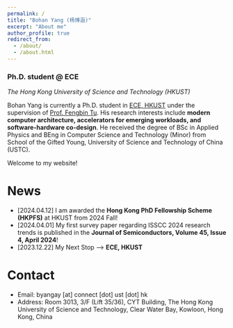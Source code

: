 ```yaml
---
permalink: /
title: "Bohan Yang (杨博涵)"
excerpt: "About me"
author_profile: true
redirect_from: 
  - /about/
  - /about.html
---
```

### Ph.D. student @ ECE

*The Hong Kong University of Science and Technology (HKUST)*

Bohan Yang is currently a Ph.D. student in [ECE, HKUST](https://ece.hkust.edu.hk/) under the supervision of [Prof. Fengbin Tu](https://fengbintu.github.io/). His research interests include **modern computer architecture, accelerators for emerging workloads, and software-hardware co-design**. He received the degree of BSc in Applied Physics and BEng in Computer Science and Technology (Minor) from School of the Gifted Young, University of Science and Technology of China (USTC).

Welcome to my website!

# News

* [2024.04.12] I am awarded the **Hong Kong PhD Fellowship Scheme (HKPFS)** at HKUST from 2024 Fall!
* [2024.04.01] My first survey paper regarding ISSCC 2024 research trends is published in the **Journal of Semiconductors, Volume 45, Issue 4, April 2024**!
* [2023.12.22] My Next Stop -->  **ECE, HKUST**

# Contact

* Email: byangay [at] connect [dot] ust [dot] hk
* Address: Room 3013, 3/F (Lift 35/36), CYT Building, The Hong Kong University of Science and Technology, Clear Water Bay, Kowloon, Hong Kong, China

<script type="text/javascript" id="clustrmaps" src="https://clustrmaps.com/map_v2.js?d=gRoUESTxlj4eEROAGh5ViX7GEPJ_6hJsZc-JDkHNPyM&cl=ffffff&w=a"></script>
